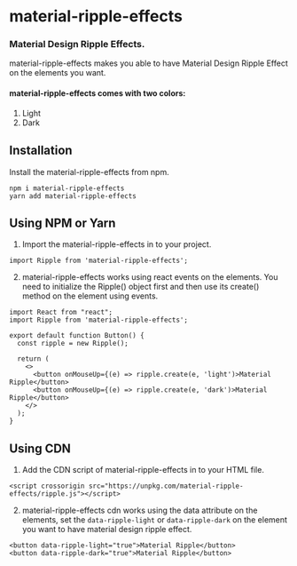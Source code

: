 # material-ripple-effects

### Material Design Ripple Effects.

material-ripple-effects makes you able to have Material Design Ripple Effect on the elements you want.

#### material-ripple-effects comes with two colors:

1. Light
2. Dark

## Installation

Install the material-ripple-effects from npm.

```
npm i material-ripple-effects
yarn add material-ripple-effects
```

## Using NPM or Yarn

1. Import the material-ripple-effects in to your project.

```
import Ripple from 'material-ripple-effects';
```

2. material-ripple-effects works using react events on the elements. You need to initialize the Ripple() object first and then use its create() method on the element using events.

```
import React from "react";
import Ripple from 'material-ripple-effects';

export default function Button() {
  const ripple = new Ripple();

  return (
    <>
      <button onMouseUp={(e) => ripple.create(e, 'light')>Material Ripple</button>
      <button onMouseUp={(e) => ripple.create(e, 'dark')>Material Ripple</button>
    </>
  );
}
```

## Using CDN

1. Add the CDN script of material-ripple-effects in to your HTML file.

```
<script crossorigin src="https://unpkg.com/material-ripple-effects/ripple.js"></script>
```

2. material-ripple-effects cdn works using the data attribute on the elements, set the `data-ripple-light` or `data-ripple-dark` on the element you want to have material design ripple effect.

```
<button data-ripple-light="true">Material Ripple</button>
<button data-ripple-dark="true">Material Ripple</button>
```
